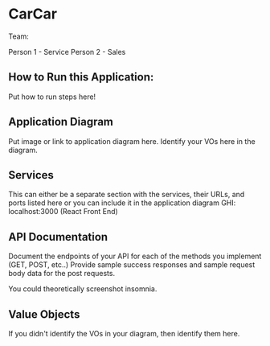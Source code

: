 # CarCar

Team:

Person 1 - Service
Person 2 - Sales

## How to Run this Application:

Put how to run steps here!


## Application Diagram

Put image or link to application diagram here. Identify your VOs here in the diagram.


## Services

This can either be a separate section with the services, their URLs, and ports listed here or you can include it in the application diagram
GHI: localhost:3000 (React Front End)


## API Documentation

Document the endpoints of your API for each of the methods you implement (GET, POST, etc..)
Provide sample success responses and sample request body data for the post requests.

You could theoretically screenshot insomnia.


## Value Objects

If you didn't identify the VOs in your diagram, then identify them here.
